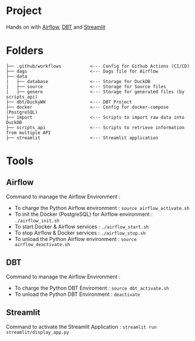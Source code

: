 # Project

Hands on with [Airflow](https://airflow.apache.org/), [DBT](https://www.getdbt.com/) and [Streamlit](https://streamlit.io/)


# Folders

```
├── .github/workflows           <--- Config for Github Actions (CI/CD)
├── dags                        <--- Dags file for Airflow
├── data
|   ├── database                <--- Storage for DuckDB
|   ├── source                  <--- Storage for Source files
|   ├── genere                  <--- Storage for generated files (by scripts_api)
├── dbt/DuckyWH                 <--- DBT Project
├── docker                      <--- Config for docker-compose (PostgreSQL)
├── import                      <--- Scripts to import raw data into DuckDB
├── scripts_api                 <--- Scripts to retrieve information from multiple API
├── streamlit                   <--- Streamlit application
```

# Tools

## Airflow

Command to manage the Airflow Environment :
- To charge the Python Airflow environment : `source airflow_activate.sh`
- To init the Docker (PostgreSQL) for Airflow environment : `./airflow_init.sh`
- To start Docker & Airflow services : `./airflow_start.sh`
- To stop Airflow & Docker services : `./airflow_stop.sh`
- To unload the Python Airflow environment : `source airflow_deactivate.sh`



## DBT

Command to manage the Airflow Environment : 
- To charge the Python DBT Enviroment : `source dbt_activate.sh`
- To unload the Python DBT Environment : `deactivate`


## Streamlit

Command to activate the Streamlit Application : `streamlit run streamlit/display_app.py`
